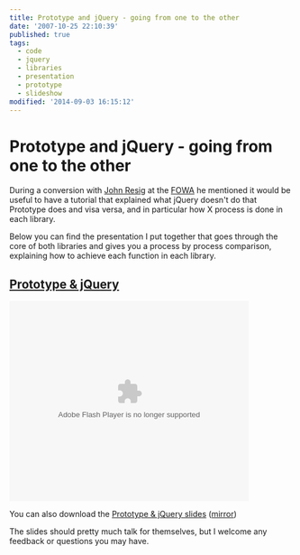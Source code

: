 ```yaml
---
title: Prototype and jQuery - going from one to the other
date: '2007-10-25 22:10:39'
published: true
tags:
  - code
  - jquery
  - libraries
  - presentation
  - prototype
  - slideshow
modified: '2014-09-03 16:15:12'
---
```

# Prototype and jQuery - going from one to the other

During a conversion with [John Resig](http://ejohn.org) at the [FOWA](http://futureofwebapps.com/ "The Future of Web Apps - Web 2.0 Conference and Expo") he mentioned it would be useful to have a tutorial that explained what jQuery doesn't do that Prototype does and visa versa, and in particular how X process is done in each library.


<!--more-->

Below you can find the presentation I put together that goes through the core of both libraries and gives you a process by process comparison, explaining how to achieve each function in each library.

## [Prototype & jQuery](http://www.slideshare.net/remy.sharp/prototype-jquery-going-from-one-to-the-other)

<object style="margin:0px" width="425" height="355"><param name="movie" value="http://s3.amazonaws.com/slideshare/ssplayer2.swf?doc=prototype-jquery-going-from-one-to-the-other-1193346036472971-5"/><param name="allowFullScreen" value="true"/><param name="allowScriptAccess" value="always"/><embed src="http://s3.amazonaws.com/slideshare/ssplayer2.swf?doc=prototype-jquery-going-from-one-to-the-other-1193346036472971-5" type="application/x-shockwave-flash" allowscriptaccess="always" allowfullscreen="true" width="425" height="355"></embed></object>

You can also download the [Prototype &amp; jQuery slides](http://www.slideshare.net/remy.sharp/prototype-jquery-going-from-one-to-the-other/download) ([mirror](/images/prototype-and-jquery.pdf))

The slides should pretty much talk for themselves, but I welcome any feedback or questions you may have.
